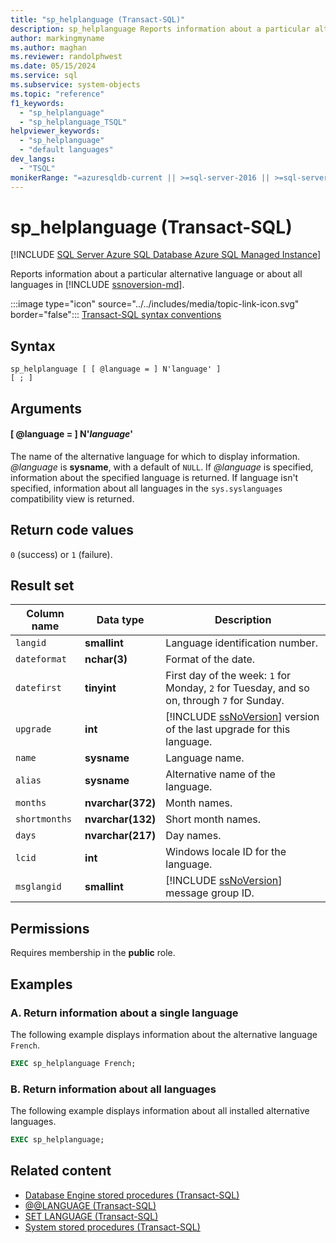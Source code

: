 ```yaml
---
title: "sp_helplanguage (Transact-SQL)"
description: sp_helplanguage Reports information about a particular alternative language or about all languages in the SQL Server Database Engine.
author: markingmyname
ms.author: maghan
ms.reviewer: randolphwest
ms.date: 05/15/2024
ms.service: sql
ms.subservice: system-objects
ms.topic: "reference"
f1_keywords:
  - "sp_helplanguage"
  - "sp_helplanguage_TSQL"
helpviewer_keywords:
  - "sp_helplanguage"
  - "default languages"
dev_langs:
  - "TSQL"
monikerRange: "=azuresqldb-current || >=sql-server-2016 || >=sql-server-linux-2017 || =azuresqldb-mi-current"
---
```

# sp_helplanguage (Transact-SQL)

[!INCLUDE [SQL Server Azure SQL Database Azure SQL Managed Instance](../../includes/applies-to-version/sql-asdb-asdbmi.md)]

Reports information about a particular alternative language or about all languages in [!INCLUDE [ssnoversion-md](../../includes/ssnoversion-md.md)].

:::image type="icon" source="../../includes/media/topic-link-icon.svg" border="false"::: [Transact-SQL syntax conventions](../../t-sql/language-elements/transact-sql-syntax-conventions-transact-sql.md)

## Syntax

```syntaxsql
sp_helplanguage [ [ @language = ] N'language' ]
[ ; ]
```

## Arguments

#### [ @language = ] N'*language*'

The name of the alternative language for which to display information. *@language* is **sysname**, with a default of `NULL`. If *@language* is specified, information about the specified language is returned. If language isn't specified, information about all languages in the `sys.syslanguages` compatibility view is returned.

## Return code values

`0` (success) or `1` (failure).

## Result set

| Column name | Data type | Description |
| --- | --- | --- |
| `langid` | **smallint** | Language identification number. |
| `dateformat` | **nchar(3)** | Format of the date. |
| `datefirst` | **tinyint** | First day of the week: `1` for Monday, `2` for Tuesday, and so on, through `7` for Sunday. |
| `upgrade` | **int** | [!INCLUDE [ssNoVersion](../../includes/ssnoversion-md.md)] version of the last upgrade for this language. |
| `name` | **sysname** | Language name. |
| `alias` | **sysname** | Alternative name of the language. |
| `months` | **nvarchar(372)** | Month names. |
| `shortmonths` | **nvarchar(132)** | Short month names. |
| `days` | **nvarchar(217)** | Day names. |
| `lcid` | **int** | Windows locale ID for the language. |
| `msglangid` | **smallint** | [!INCLUDE [ssNoVersion](../../includes/ssnoversion-md.md)] message group ID. |

## Permissions

Requires membership in the **public** role.

## Examples

### A. Return information about a single language

The following example displays information about the alternative language `French`.

```sql
EXEC sp_helplanguage French;
```

### B. Return information about all languages

The following example displays information about all installed alternative languages.

```sql
EXEC sp_helplanguage;
```

## Related content

- [Database Engine stored procedures (Transact-SQL)](database-engine-stored-procedures-transact-sql.md)
- [&#x40;&#x40;LANGUAGE (Transact-SQL)](../../t-sql/functions/language-transact-sql.md)
- [SET LANGUAGE (Transact-SQL)](../../t-sql/statements/set-language-transact-sql.md)
- [System stored procedures (Transact-SQL)](system-stored-procedures-transact-sql.md)
